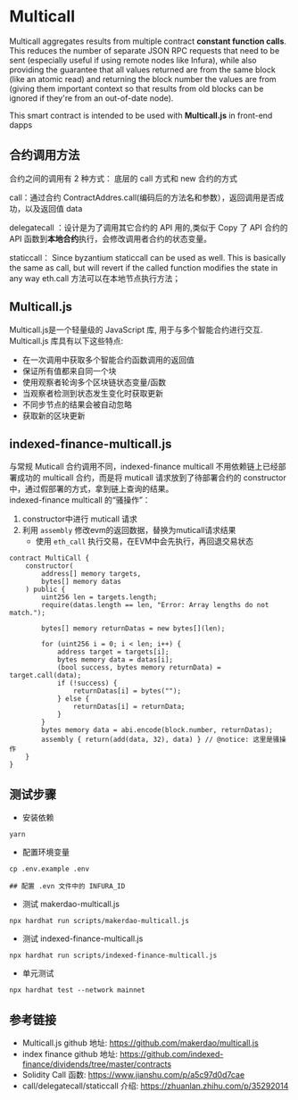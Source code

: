 # Multicall 
Multicall aggregates results from multiple contract **constant function calls**.
This reduces the number of separate JSON RPC requests that need to be sent (especially useful if using remote nodes like Infura), while also providing the guarantee that all values returned are from the same block (like an atomic read) and returning the block number the values are from (giving them important context so that results from old blocks can be ignored if they're from an out-of-date node).

This smart contract is intended to be used with **Multicall.js** in front-end dapps


## 合约调用方法
合约之间的调用有 2 种方式： 底层的 call 方式和 new 合约的方式   

call：通过合约 ContractAddres.call(编码后的方法名和参数），返回调用是否成功，以及返回值 data   

delegatecall ：设计是为了调用其它合约的 API 用的,类似于 Copy 了 API 合约的 API 函数到**本地合约**执行，会修改调用者合约的状态变量。   

staticcall： Since byzantium staticcall can be used as well. This is basically the same as call, but will revert if the called function modifies the state in any way
eth.call 方法可以在本地节点执行方法；

## Multicall.js
Multicall.js是一个轻量级的 JavaScript 库, 用于与多个智能合约进行交互. 
Multicall.js 库具有以下这些特点:  
- 在一次调用中获取多个智能合约函数调用的返回值
- 保证所有值都来自同一个块
- 使用观察者轮询多个区块链状态变量/函数
- 当观察者检测到状态发生变化时获取更新
- 不同步节点的结果会被自动忽略
- 获取新的区块更新

## indexed-finance-multicall.js  
与常规 Muticall 合约调用不同，indexed-finance multicall 不用依赖链上已经部署成功的 multicall 合约，而是将 muticall 请求放到了待部署合约的 constructor 中，通过假部署的方式，拿到链上查询的结果。  
indexed-finance multicall 的“骚操作”： 
1. constructor中进行 muticall 请求
2. 利用 `assembly` 修改evm的返回数据，替换为muticall请求结果
   - 使用 `eth_call` 执行交易，在EVM中会先执行，再回退交易状态

```solidity
contract MultiCall {
    constructor(
        address[] memory targets,
        bytes[] memory datas
    ) public {
        uint256 len = targets.length;
        require(datas.length == len, "Error: Array lengths do not match.");

        bytes[] memory returnDatas = new bytes[](len);

        for (uint256 i = 0; i < len; i++) {
            address target = targets[i];
            bytes memory data = datas[i];
            (bool success, bytes memory returnData) = target.call(data);
            if (!success) {
                returnDatas[i] = bytes("");
            } else {
                returnDatas[i] = returnData;
            }
        }
        bytes memory data = abi.encode(block.number, returnDatas);
        assembly { return(add(data, 32), data) } // @notice: 这里是骚操作
    }
}
```

## 测试步骤  
- 安装依赖  
```shell
yarn
```

- 配置环境变量  
```shell
cp .env.example .env

## 配置 .evn 文件中的 INFURA_ID  
```

- 测试 makerdao-multicall.js   
```shell
npx hardhat run scripts/makerdao-multicall.js
```

- 测试 indexed-finance-multicall.js  
```shell
npx hardhat run scripts/indexed-finance-multicall.js  
```

- 单元测试  
```shell
npx hardhat test --network mainnet 
```

## 参考链接  
- Multicall.js github 地址: https://github.com/makerdao/multicall.js     
- index finance github 地址: https://github.com/indexed-finance/dividends/tree/master/contracts
- Solidity Call 函数: https://www.jianshu.com/p/a5c97d0d7cae
- call/delegatecall/staticcall 介绍: https://zhuanlan.zhihu.com/p/35292014
